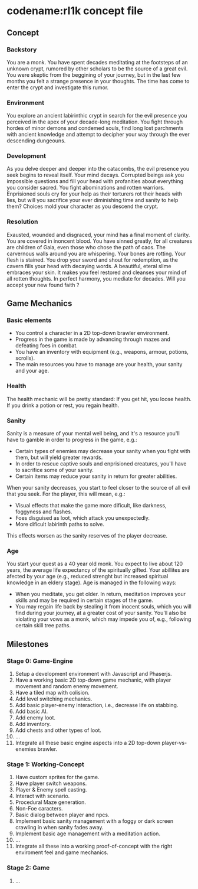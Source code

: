 # codename:rl1k concept file

## Concept
### Backstory
You are a monk. You have spent decades meditating at the footsteps of an unknown crypt, rumored by other scholars to be the source of a great evil. You were skeptic from the beggining of your journey, but in the last few months you felt a strange presence in your thoughts. The time has come to enter the crypt and investigate this rumor.

### Environment
You explore an ancient labirinthic crypt in search for the evil presence you perceived in the apex of your decade-long meditation. You fight through hordes of minor demons and condemed souls, find long lost parchments with ancient knowledge and attempt to decipher your way through the ever descending dungeouns.

### Development
As you delve deeper and deeper into the catacombs, the evil presence you seek begins to reveal itself. Your mind decays. Corrupted beings ask you impossible questions and fill your head with profanities about everything you consider sacred. You fight abominations and rotten warriors. Enprisioned souls cry for your help as their torturers rot their heads with lies, but will you sacrifice your ever diminishing time and sanity to help them? Choices mold your character as you descend the crypt.

### Resolution
Exausted, wounded and disgraced, your mind has a final moment of clarity. You are covered in inoncent blood. You have sinned greatly, for all creatures are children of Gaia, even those who chose the path of caos. The carvernous walls around you are whispering. Your bones are rotting. Your flesh is stained. You drop your sword and shout for redemption, as the cavern fills your head with decaying words. A beautiful, eteral slime embraces your skin. It makes you feel restored and cleanses your mind of all rotten thoughts. In perfect harmony, you mediate for decades. Will you accept your new found faith ?

## Game Mechanics

### Basic elements
 
 * You control a character in a 2D top-down brawler environment.
 * Progress in the game is made by advancing through mazes and defeating foes in combat.
 * You have an inventory with equipment (e.g., weapons, armour, potions, scrolls).
 * The main resources you have to manage are your health, your sanity and your age.

### Health
The health mechanic will be pretty standard: If you get hit, you loose health. If you drink a potion or rest, you regain health.

### Sanity
Sanity is a measure of your mental well being, and it's a resource you'll have to gamble in order to progress in the game, e.g.:

 * Certain types of enemies may decrease your sanity when you fight with them, but will yield greater rewards.
 * In order to rescue captive souls and enprisioned creatures, you'll have to sacrifice some of your sanity.
 * Certain items may reduce your sanity in return for greater abilities.

When your sanity decreases, you start to feel closer to the source of all evil that you seek. For the player, this will mean, e.g.:

 * Visual effects that make the game more dificult, like darkness, foggyness and flashes.
 * Foes disguised as loot, which attack you unexpectedly.
 * More dificult labirinth paths to solve.

This effects worsen as the sanity reserves of the player decrease.

### Age
You start your quest as a 40 year old monk. You expect to live about 120 years, the average life expectancy of the spiritually gifted. Your abillites are afected by your age (e.g., reduced strenght but increased spiritual knowledge in an eldery stage). Age is managed in the following ways:

 * When you meditate, you get older. In return, meditation improves your skills and may be required in certain stages of the game.
 * You may regain life back by stealing it from inocent souls, which you will find during your journey, at a greater cost of your sanity. You'll also be violating your vows as a monk, which may impede you of, e.g., following certain skill tree paths.

## Milestones
### Stage 0: Game-Engine
 1. Setup a development environment with Javascript and Phaserjs.
 2. Have a working basic 2D top-down game mechanic, with player movement and random enemy movement.
 3. Have a tiled map with colision.  
 4. Add level switching mechanics.
 5. Add basic player-enemy interaction, i.e., decrease life on stabbing. 
 6. Add basic AI.
 7. Add enemy loot.
 8. Add inventory.
 9. Add chests and other types of loot. 
 10. ...
 11. Integrate all these basic engine aspects into a 2D top-down player-vs-enemies brawler.
 
### Stage 1: Working-Concept

 1. Have custom sprites for the game.
 2. Have player switch weapons.
 3. Player & Enemy spell casting.
 4. Interact with scenario.
 5. Procedural Maze generation.
 6. Non-Foe caracters.
 7. Basic dialog between player and npcs.
 8. Implement basic sanity management with a foggy or dark screen crawling in when sanity fades away.
 9. Implement basic age management with a meditation action.
 10. ...
 11. Integrate all these into a working proof-of-concept with the right enviroment feel and game mechanics.
 
### Stage 2: Game

1. ...
